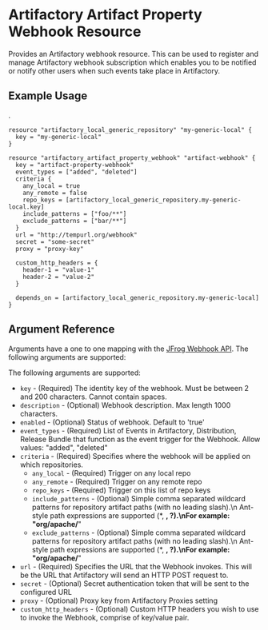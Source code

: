 # Artifactory Artifact Property Webhook Resource

Provides an Artifactory webhook resource. This can be used to register and manage Artifactory webhook subscription which enables you to be notified or notify other users when such events take place in Artifactory.

## Example Usage
.
```hcl
resource "artifactory_local_generic_repository" "my-generic-local" {
  key = "my-generic-local"
}

resource "artifactory_artifact_property_webhook" "artifact-webhook" {
  key = "artifact-property-webhook"
  event_types = ["added", "deleted"]
  criteria {
    any_local = true
    any_remote = false
    repo_keys = [artifactory_local_generic_repository.my-generic-local.key]
    include_patterns = ["foo/**"]
    exclude_patterns = ["bar/**"]
  }
  url = "http://tempurl.org/webhook"
  secret = "some-secret"
  proxy = "proxy-key"

  custom_http_headers = {
    header-1 = "value-1"
    header-2 = "value-2"
  }

  depends_on = [artifactory_local_generic_repository.my-generic-local]
}
```

## Argument Reference

Arguments have a one to one mapping with the [JFrog Webhook API](https://www.jfrog.com/confluence/display/JFROG/Artifactory+REST+API). The following arguments are supported:

The following arguments are supported:

* `key` - (Required) The identity key of the webhook. Must be between 2 and 200 characters. Cannot contain spaces.
* `description` - (Optional) Webhook description. Max length 1000 characters.
* `enabled` - (Optional) Status of webhook. Default to 'true'
* `event_types` - (Required) List of Events in Artifactory, Distribution, Release Bundle that function as the event trigger for the Webhook. Allow values: "added", "deleted"
* `criteria` - (Required) Specifies where the webhook will be applied on which repositories.
  * `any_local` - (Required) Trigger on any local repo
  * `any_remote` - (Required) Trigger on any remote repo
  * `repo_keys` - (Required) Trigger on this list of repo keys
  * `include_patterns` - (Optional) Simple comma separated wildcard patterns for repository artifact paths (with no leading slash).\n Ant-style path expressions are supported (*, **, ?).\nFor example: "org/apache/**"
  * `exclude_patterns` - (Optional) Simple comma separated wildcard patterns for repository artifact paths (with no leading slash).\n Ant-style path expressions are supported (*, **, ?).\nFor example: "org/apache/**"
* `url` - (Required) Specifies the URL that the Webhook invokes. This will be the URL that Artifactory will send an HTTP POST request to.
* `secret` - (Optional) Secret authentication token that will be sent to the configured URL
* `proxy` - (Optional) Proxy key from Artifactory Proxies setting
* `custom_http_headers` - (Optional) Custom HTTP headers you wish to use to invoke the Webhook, comprise of key/value pair.
